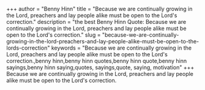 +++
author = "Benny Hinn"
title = "Because we are continually growing in the Lord, preachers and lay people alike must be open to the Lord's correction."
description = "the best Benny Hinn Quote: Because we are continually growing in the Lord, preachers and lay people alike must be open to the Lord's correction."
slug = "because-we-are-continually-growing-in-the-lord-preachers-and-lay-people-alike-must-be-open-to-the-lords-correction"
keywords = "Because we are continually growing in the Lord, preachers and lay people alike must be open to the Lord's correction.,benny hinn,benny hinn quotes,benny hinn quote,benny hinn sayings,benny hinn saying,quotes, sayings,quote, saying, motivation"
+++
Because we are continually growing in the Lord, preachers and lay people alike must be open to the Lord's correction.
